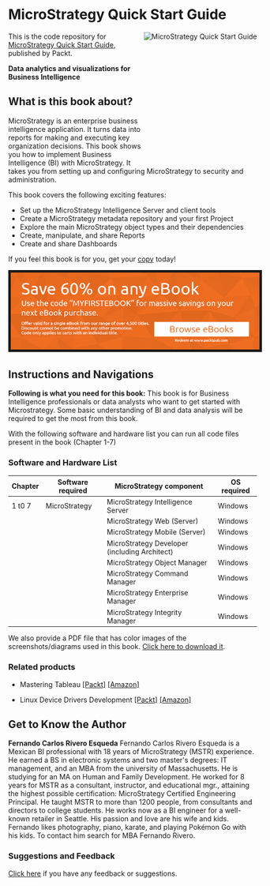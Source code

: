 # MicroStrategy Quick Start Guide
<a href="https://www.packtpub.com/big-data-and-business-intelligence/microstrategy-quick-start-guide?utm_source=github&utm_medium=repository&utm_campaign=9781789136241"><img src="https://d255esdrn735hr.cloudfront.net/sites/default/files/imagecache/ppv4_main_book_cover/B10823.png" alt="MicroStrategy Quick Start Guide" height="256px" align="right"></a>

This is the code repository for [MicroStrategy Quick Start Guide](https://www.packtpub.com/big-data-and-business-intelligence/microstrategy-quick-start-guide?utm_source=github&utm_medium=repository&utm_campaign=9781789136241), published by Packt.

**Data analytics and visualizations for Business Intelligence**

## What is this book about?
MicroStrategy is an enterprise business intelligence application. It turns data into reports for making and executing key organization decisions. This book shows you how to implement Business Intelligence (BI) with MicroStrategy. It takes you from setting up and configuring MicroStrategy to security and administration.

This book covers the following exciting features: 
* Set up the MicroStrategy Intelligence Server and client tools
* Create a MicroStrategy metadata repository and your first Project
* Explore the main MicroStrategy object types and their dependencies
* Create, manipulate, and share Reports
* Create and share Dashboards

If you feel this book is for you, get your [copy](https://www.amazon.com/dp/1789136245) today!

<a href="https://www.packtpub.com/?utm_source=github&utm_medium=banner&utm_campaign=GitHubBanner"><img src="https://raw.githubusercontent.com/PacktPublishing/GitHub/master/GitHub.png" 
alt="https://www.packtpub.com/" border="5" /></a>


## Instructions and Navigations

**Following is what you need for this book:**
This book is for Business Intelligence professionals or data analysts who want to get started with Microstrategy. Some basic understanding of BI and data analysis will be required to get the most from this book.	

With the following software and hardware list you can run all code files present in the book (Chapter 1-7)

### Software and Hardware List

| Chapter  | Software required | MicroStrategy component                         | OS required     |
| -------- | ----------------- | ----------------------------------------------- | --------------- |
| 1 t0 7   | MicroStrategy     |  MicroStrategy Intelligence Server              | Windows         |
|          |                   |  MicroStrategy Web (Server)                     | Windows         |
|          |                   |  MicroStrategy Mobile (Server)                  | Windows         |
|          |                   |  MicroStrategy Developer (including Architect)  | Windows         |
|          |                   |  MicroStrategy Object Manager                   | Windows         |
|          |                   |  MicroStrategy Command Manager                  | Windows         |
|          |                   |  MicroStrategy Enterprise Manager               | Windows         |
|          |                   |  MicroStrategy Integrity Manager                | Windows         |


We also provide a PDF file that has color images of the screenshots/diagrams used in this book. [Click here to download it](https://www.packtpub.com/sites/default/files/downloads/9781789136241_ColorImages.pdf).

### Related products
* Mastering Tableau [[Packt]](https://www.packtpub.com/big-data-and-business-intelligence/mastering-tableau?utm_source=github&utm_medium=repository&utm_campaign=9781784397692) [[Amazon]](https://www.amazon.com/dp/1784397695)

* Linux Device Drivers Development [[Packt]](https://www.packtpub.com/networking-and-servers/kali-linux-cookbook-second-edition?utm_source=github&utm_medium=repository&utm_campaign=9781784390303) [[Amazon]](https://www.amazon.com/dp/B00YSILL0S)

## Get to Know the Author
**Fernando Carlos Rivero Esqueda**
Fernando Carlos Rivero Esqueda is a Mexican BI professional with 18 years of MicroStrategy (MSTR) experience. He earned a BS in electronic systems and two master's degrees: IT management, and an MBA from the university of Massachusetts. He is studying for an MA on Human and Family Development. He worked for 8 years for MSTR as a consultant, instructor, and educational mgr., attaining the highest possible certification: MicroStrategy Certified Engineering Principal. He taught MSTR to more than 1200 people, from consultants and directors to college students. He works now as a BI engineer for a well-known retailer in Seattle. His passion and love are his wife and kids. Fernando likes photography, piano, karate, and playing Pokémon Go with his kids. To contact him search for MBA Fernando Rivero.


### Suggestions and Feedback
[Click here](https://docs.google.com/forms/d/e/1FAIpQLSdy7dATC6QmEL81FIUuymZ0Wy9vH1jHkvpY57OiMeKGqib_Ow/viewform) if you have any feedback or suggestions.
